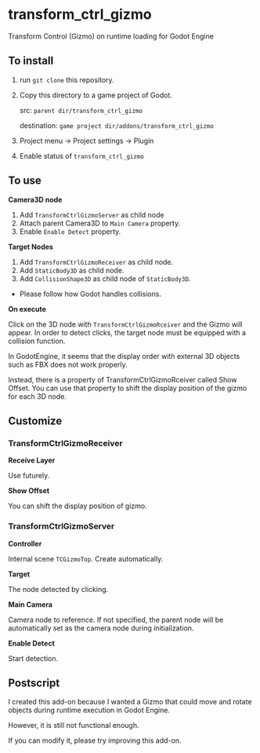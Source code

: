 # transform_ctrl_gizmo
Transform Control (Gizmo) on runtime loading for Godot Engine


## To install

1. run `git clone` this repository.
1. Copy this directory to a game project of Godot.

    src: `parent dir/transform_ctrl_gizmo`

    destination: `game project dir/addons/transform_ctrl_gizmo`

2. Project menu -> Project settings -> Plugin
3. Enable status of `transform_ctrl_gizmo`

## To use

**Camera3D node**

1. Add `TransformCtrlGizmoServer` as child node
2. Attach parent Camera3D to `Main Camera` property.
3. Enable `Enable Detect` property.

**Target Nodes**

1. Add `TransformCtrlGizmoReceiver` as child node.
2. Add `StaticBody3D` as child node.
3. Add `CollisionShape3D` as child node of `StaticBody3D`.

* Please follow how Godot handles collisions.

**On execute**

 Click on the 3D node with `TransformCtrlGizmoRceiver` and the Gizmo will appear. In order to detect clicks, the target node must be equipped with a collision function.

 In GodotEngine, it seems that the display order with external 3D objects such as FBX does not work properly. 

 Instead, there is a property of TransformCtrlGizmoRceiver called Show Offset. You can use that property to shift the display position of the gizmo for each 3D node.


## Customize

### TransformCtrlGizmoReceiver

**Receive Layer** 

Use futurely.

**Show Offset**

You can shift the display position of gizmo.

### TransformCtrlGizmoServer

**Controller**

Internal scene `TCGizmoTop`. Create automatically.

**Target**

The node detected by clicking.

**Main Camera**

Camera node to reference. If not specified, the parent node will be automatically set as the camera node during initialization.

**Enable Detect**

Start detection.



## Postscript

I created this add-on because I wanted a Gizmo that could move and rotate objects during runtime execution in Godot Engine.

However, it is still not functional enough.

If you can modify it, please try improving this add-on.